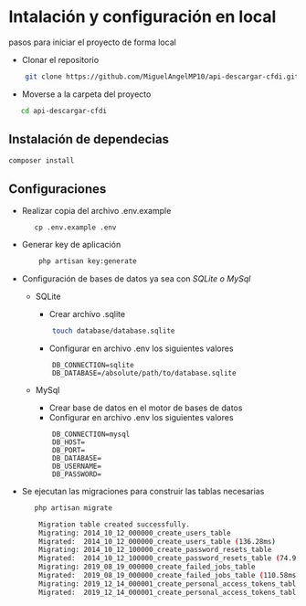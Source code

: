 # Intalación y configuración en local

pasos para iniciar el proyecto de forma local

-   Clonar el repositorio

```bash
    git clone https://github.com/MiguelAngelMP10/api-descargar-cfdi.git
```

-   Moverse a la carpeta del proyecto

```bash
   cd api-descargar-cfdi
```

## Instalación de dependecias

```bash
composer install
```

## Configuraciones

-   Realizar copia del archivo .env.example

    ```
       cp .env.example .env
    ```

-   Generar key de aplicación
    ```bash
        php artisan key:generate
    ```
-   Configuración de bases de datos ya sea con _SQLite o MySql_

    -   SQLite

        -   Crear archivo .sqlite

        ```bash
            touch database/database.sqlite
        ```

        -   Configurar en archivo .env los siguientes valores

        ```env
            DB_CONNECTION=sqlite
            DB_DATABASE=/absolute/path/to/database.sqlite
        ```

    -   MySql

        -   Crear base de datos en el motor de bases de datos
        -   Configurar en archivo .env los siguientes valores

        ```env
            DB_CONNECTION=mysql
            DB_HOST=
            DB_PORT=
            DB_DATABASE=
            DB_USERNAME=
            DB_PASSWORD=
        ```

-   Se ejecutan las migraciones para construir las tablas necesarias

    ```bash
       php artisan migrate
    ```

    ```bash
        Migration table created successfully.
        Migrating: 2014_10_12_000000_create_users_table
        Migrated:  2014_10_12_000000_create_users_table (136.28ms)
        Migrating: 2014_10_12_100000_create_password_resets_table
        Migrated:  2014_10_12_100000_create_password_resets_table (74.94ms)
        Migrating: 2019_08_19_000000_create_failed_jobs_table
        Migrated:  2019_08_19_000000_create_failed_jobs_table (110.58ms)
        Migrating: 2019_12_14_000001_create_personal_access_tokens_table
        Migrated:  2019_12_14_000001_create_personal_access_tokens_table (94.67ms)
    ```

